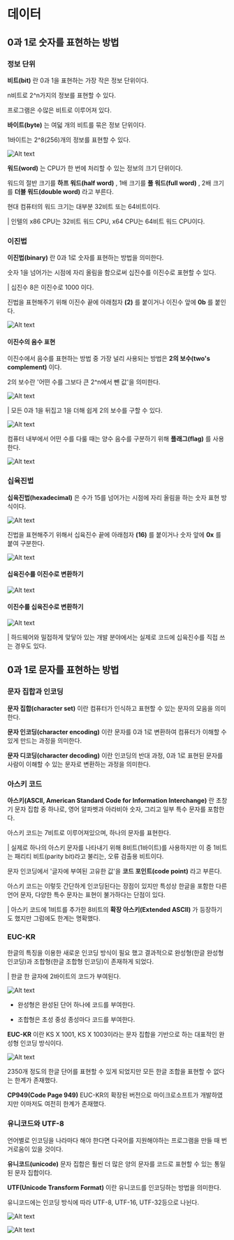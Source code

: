 # 데이터

## 0과 1로 숫자를 표현하는 방법

### 정보 단위
**비트(bit)** 란 0과 1을 표현하는 가장 작은 정보 단위이다. 

n비트로 2^n가지의 정보를 표현할 수 있다.

프로그램은 수많은 비트로 이루어져 있다.

**바이트(byte)** 는 여덟 개의 비트를 묶은 정보 단위이다.

1바이트는 2^8(256)개의 정보를 표현할 수 있다.

![Alt text](image.png)

**워드(word)** 는 CPU가 한 번에 처리할 수 있는 정보의 크기 단위이다.

워드의 절반 크기를 **하프 워드(half word)** , 1배 크기를 **풀 워드(full word)** , 2배 크기를 **더블 워드(double word)** 라고 부른다.

현대 컴퓨터의 워드 크기는 대부분 32비트 또는 64비트이다.

| 인텔의 x86 CPU는 32비트 워드 CPU, x64 CPU는 64비트 워드 CPU이다.

### 이진법
**이진법(binary)** 란 0과 1로 숫자를 표현하는 방법을 의미한다.

숫자 1을 넘어가는 시점에 자리 올림을 함으로써 십진수를 이진수로 표현할 수 있다. 

| 십진수 8은 이진수로 1000 이다.

진법을 표현해주기 위해 이진수 끝에 아래첨자 **(2)** 를 붙이거나 이진수 앞에 **0b** 를 붙인다.

![Alt text](image-1.png)

#### 이진수의 음수 표현
이진수에서 음수를 표현하는 방법 중 가장 널리 사용되는 방법은 **2의 보수(two's complement)** 이다.

2의 보수란 '어떤 수를 그보다 큰 2^n에서 뺀 값'을 의미한다.

![Alt text](image-3.png)

| 모든 0과 1을 뒤집고 1을 더해 쉽게 2의 보수를 구할 수 있다.

![Alt text](image-4.png)

컴퓨터 내부에서 어떤 수를 다룰 때는 양수 음수를 구분하기 위해 **플래그(flag)** 를 사용한다. 

![Alt text](image-5.png)

### 십육진법
**십육진법(hexadecimal)** 은 수가 15를 넘어가는 시점에 자리 올림을 하는 숫자 표현 방식이다.

![Alt text](image-7.png)

진법을 표현해주기 위해서 십육진수 끝에 아래첨자 **(16)** 를 붙이거나 숫자 앞에 **0x** 를 붙여 구분한다.

![Alt text](image-8.png)

#### 십육진수를 이진수로 변환하기
![Alt text](image-9.png)

#### 이진수를 십육진수로 변환하기 
![Alt text](image-10.png)

| 하드웨어와 밀접하게 맞닿아 있는 개발 분야에서는 실제로 코드에 십육진수를 직접 쓰는 경우도 있다.

## 0과 1로 문자를 표현하는 방법

### 문자 집합과 인코딩
**문자 집합(character set)** 이란 컴퓨터가 인식하고 표현할 수 있는 문자의 모음을 의미한다.

**문자 인코딩(character encoding)** 이란 문자를 0과 1로 변환하여 컴퓨터가 이해할 수 있게 만드는 과정을 의미한다.

**문자 디코딩(character decoding)** 이란 인코딩의 반대 과정, 0과 1로 표현된 문자를 사람이 이해할 수 있는 문자로 변환하는 과정을 의미한다.

### 아스키 코드
**아스키(ASCII, American Standard Code for Information Interchange)** 란 초창기 문자 집합 중 하나로, 영어 알파벳과 아라비아 숫자, 그리고 일부 특수 문자를 포함한다.

아스키 코드는 7비트로 이루어져있으며, 하나의 문자를 표현한다.

| 실제로 하나의 아스키 문자를 나타내기 위해 8비트(1바이트)를 사용하지만 이 중 1비트는 패리티 비트(parity bit)라고 불리는, 오류 검출용 비트이다.

문자 인코딩에서 '글자에 부여된 고유한 값'을 **코드 포인트(code point)** 라고 부른다.

아스키 코드는 이렇듯 간단하게 인코딩된다는 장점이 있지만 특성상 한글을 포함한 다른 언어 문자, 다양한 특수 문자는 표현이 불가하다는 단점이 있다.

| 아스키 코드에 1비트를 추가한 8비트의 **확장 아스키(Extended ASCII)** 가 등장하기도 했지만 그럼에도 한계는 명확했다. 

### EUC-KR
한글의 특징을 이용한 새로운 인코딩 방식이 필요 했고 결과적으로 완성형(한글 완성형 인코딩)과 조합형(한글 조합형 인코딩)이 존재하게 되었다.

| 한글 한 글자에 2바이트의 코드가 부여된다.

![Alt text](image-11.png)

- 완성형은 완성된 단어 하나에 코드를 부여한다.

- 조합형은 초성 중성 종성마다 코드를 부여한다.

**EUC-KR** 이란 KS X 1001, KS X 1003이라는 문자 집합을 기반으로 하는 대표적인 완성형 인코딩 방식이다.

![Alt text](image-12.png)

2350개 정도의 한글 단어를 표현할 수 있게 되었지만 모든 한글 조합을 표현할 수 없다는 한계가 존재했다.

**CP949(Code Page 949)** EUC-KR의 확장된 버전으로 마이크로소프트가 개발하였지만 이마저도 여전히 한계가 존재했다.

### 유니코드와 UTF-8 
언어별로 인코딩을 나라마다 해야 한다면 다국어를 지원해야하는 프로그램을 만들 때 번거로움이 있을 것이다. 

**유니코드(unicode)** 문자 집합은 훨씬 더 많은 양의 문자를 코드로 표현할 수 있는 통일된 문자 집합이다.

**UTF(Unicode Transform Format)** 이란 유니코드를 인코딩하는 방법을 의미한다. 

유니코드에는 인코딩 방식에 따라 UTF-8, UTF-16, UTF-32등으로 나뉜다.

![Alt text](image-13.png)

![Alt text](image-14.png)